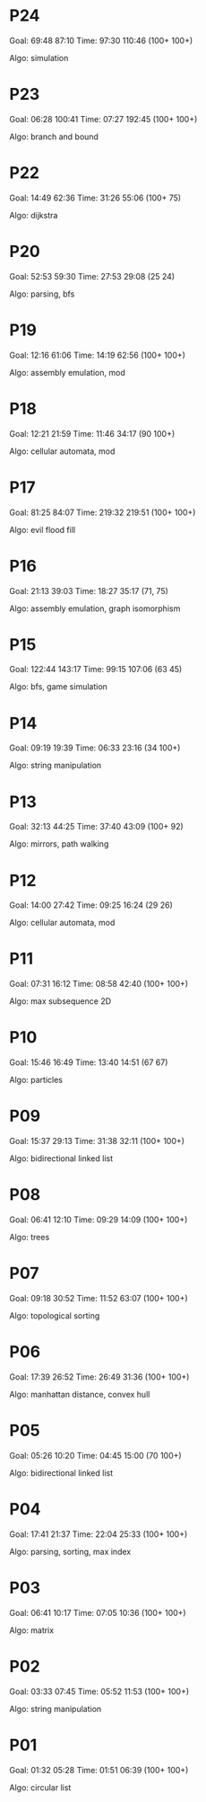 # P24

Goal: 69:48 87:10
Time: 97:30 110:46
(100+ 100+)

Algo: simulation

# P23

Goal: 06:28 100:41
Time: 07:27 192:45
(100+ 100+)

Algo: branch and bound

# P22

Goal: 14:49 62:36
Time: 31:26 55:06
(100+ 75)

Algo: dijkstra

# P20

Goal: 52:53 59:30
Time: 27:53 29:08
(25 24)

Algo: parsing, bfs

# P19

Goal: 12:16 61:06
Time: 14:19 62:56
(100+ 100+)

Algo: assembly emulation, mod

# P18

Goal: 12:21 21:59
Time: 11:46 34:17
(90 100+)

Algo: cellular automata, mod

# P17

Goal: 81:25 84:07
Time: 219:32 219:51
(100+ 100+)

Algo: evil flood fill

# P16

Goal: 21:13 39:03
Time: 18:27 35:17
(71, 75)

Algo: assembly emulation, graph isomorphism

# P15

Goal: 122:44 143:17
Time: 99:15 107:06
(63 45)

Algo: bfs, game simulation

# P14

Goal: 09:19 19:39
Time: 06:33 23:16
(34 100+)

Algo: string manipulation

# P13

Goal: 32:13 44:25
Time: 37:40 43:09
(100+ 92)

Algo: mirrors, path walking

# P12

Goal: 14:00 27:42
Time: 09:25 16:24
(29 26)

Algo: cellular automata, mod

# P11

Goal: 07:31 16:12
Time: 08:58 42:40
(100+ 100+)

Algo: max subsequence 2D

# P10

Goal: 15:46 16:49
Time: 13:40 14:51
(67 67)

Algo: particles

# P09

Goal: 15:37 29:13
Time: 31:38 32:11
(100+ 100+)

Algo: bidirectional linked list

# P08

Goal: 06:41 12:10
Time: 09:29 14:09
(100+ 100+)

Algo: trees

# P07

Goal: 09:18 30:52
Time: 11:52 63:07
(100+ 100+)

Algo: topological sorting

# P06

Goal: 17:39 26:52
Time: 26:49 31:36
(100+ 100+)

Algo: manhattan distance, convex hull

# P05

Goal: 05:26 10:20
Time: 04:45 15:00
(70 100+)

Algo: bidirectional linked list

# P04

Goal: 17:41 21:37
Time: 22:04 25:33
(100+ 100+)

Algo: parsing, sorting, max index

# P03

Goal: 06:41 10:17
Time: 07:05 10:36
(100+ 100+)

Algo: matrix

# P02

Goal: 03:33 07:45
Time: 05:52 11:53
(100+ 100+)

Algo: string manipulation

# P01

Goal: 01:32 05:28
Time: 01:51 06:39
(100+ 100+)

Algo: circular list
